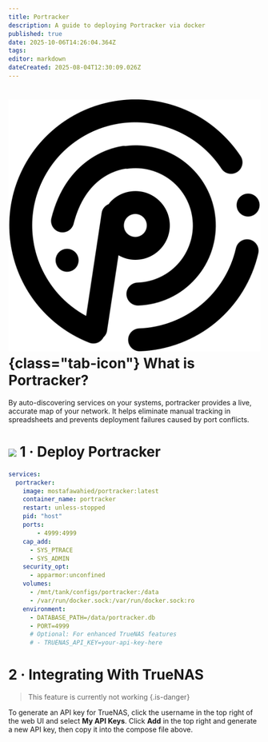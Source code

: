 ```yaml
---
title: Portracker
description: A guide to deploying Portracker via docker
published: true
date: 2025-10-06T14:26:04.364Z
tags: 
editor: markdown
dateCreated: 2025-08-04T12:30:09.026Z
---
```


# ![](/portracker.png){class="tab-icon"} What is Portracker?
By auto-discovering services on your systems, portracker provides a live, accurate map of your network. It helps eliminate manual tracking in spreadsheets and prevents deployment failures caused by port conflicts.

# <img src="/docker.png" class="tab-icon"> 1 · Deploy Portracker

```yaml
services:
  portracker:
    image: mostafawahied/portracker:latest
    container_name: portracker
    restart: unless-stopped
    pid: "host"
    ports:
    	- 4999:4999
    cap_add:
      - SYS_PTRACE
      - SYS_ADMIN
    security_opt:
      - apparmor:unconfined
    volumes:
      - /mnt/tank/configs/portracker:/data
      - /var/run/docker.sock:/var/run/docker.sock:ro
    environment:
      - DATABASE_PATH=/data/portracker.db
      - PORT=4999
      # Optional: For enhanced TrueNAS features
      # - TRUENAS_API_KEY=your-api-key-here
```

# 2 · Integrating With TrueNAS
> 
> This feature is currently not working
{.is-danger}


To generate an API key for TrueNAS, click the username in the top right of the web UI and select **My API Keys**. Click **Add** in the top right and generate a new API key, then copy it into the compose file above.